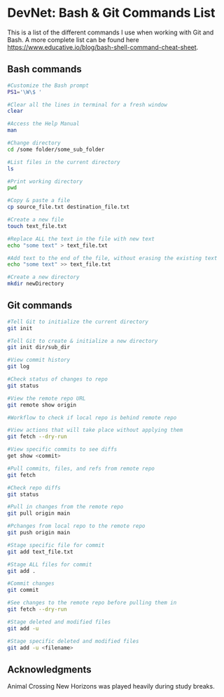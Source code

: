 # DevNet: Bash & Git Commands List

This is a list of the different commands I use when working with Git and Bash. A more complete list can be found here https://www.educative.io/blog/bash-shell-command-cheat-sheet.

## Bash commands

```bash
#Customize the Bash prompt
PS1='\W\$ '
```

```bash
#Clear all the lines in terminal for a fresh window
clear
```

```bash
#Access the Help Manual
man
```

```bash
#Change directory
cd /some folder/some_sub_folder
```

```bash
#List files in the current directory
ls
```

```bash
#Print working directory
pwd
```

```bash
#Copy & paste a file
cp source_file.txt destination_file.txt
```

```bash
#Create a new file
touch text_file.txt
```

```bash
#Replace ALL the text in the file with new text
echo "some text" > text_file.txt 

#Add text to the end of the file, without erasing the existing text
echo "some text" >> text_file.txt 
```

```bash
#Create a new directory
mkdir newDirectory
```

## Git commands

```bash
#Tell Git to initialize the current directory
git init

#Tell Git to create & initialize a new directory
git init dir/sub_dir
```

```bash
#View commit history
git log
```

```bash
#Check status of changes to repo
git status
```

```bash
#View the remote repo URL
git remote show origin
```

```bash
#Workflow to check if local repo is behind remote repo

#View actions that will take place without applying them
git fetch --dry-run

#View specific commits to see diffs
get show <commit>

#Pull commits, files, and refs from remote repo
git fetch

#Check repo diffs
git status
```

```bash
#Pull in changes from the remote repo
git pull origin main
```

```bash
#Pchanges from local repo to the remote repo
git push origin main
```

```bash
#Stage specific file for commit
git add text_file.txt

#Stage ALL files for commit
git add .
```

```bash
#Commit changes
git commit
```

```bash
#See changes to the remote repo before pulling them in
git fetch --dry-run
```

```bash
#Stage deleted and modified files
git add -u

#Stage specific deleted and modified files
git add -u <filename>
```

## Acknowledgments

Animal Crossing New Horizons was played heavily during study breaks.
